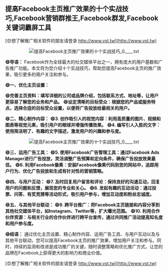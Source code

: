 ## **提高Facebook主页推广效果的十个实战技巧,Facebook营销群推王,Facebook群发,Facebook关键词霸屏工具**

[😍想了解推广相关软件的朋友请登录 http://www.vst.tw](http://www.vst.tw)

 <center><img src="https://vst.tw/MP4/tuiguang/png/5.png" alt="提高Facebook主页推广效果的十个实战技巧_0____.txt"></center>

**😄导语：**
Facebook作为全球最大的社交媒体平台之一，拥有庞大的用户基数和广告推广功能。本文将为您介绍十个实战技巧，帮助您提高Facebook主页的推广效果，吸引更多的用户关注和参与。

**😄一、优化主页设置：**

**😄完善主页资料：填写详细的公司或品牌介绍，包括联系方式、地址等，让用户更容易了解您的业务和产品。**
**😄设定清晰的目标受众：根据您的产品或服务特点，选择合适的目标受众设置，以便将广告投放给最相关的用户。**

**😄二、精心制作内容：**
**😄3. 创作吸引人的视觉内容：利用高质量的图片、视频和图表等视觉元素，吸引用户的眼球并增强传播效果。**
**😄4. 编写引人入胜的文字：使用简洁明了、有趣的文字描述，激发用户的兴趣和参与度。**

 <center><img src="https://vst.tw/MP4/tuiguang/png/1.png" alt="提高Facebook主页推广效果的十个实战技巧_0____.txt"></center>

**😄三、运用广告工具：**
**😄5. 使用Facebook广告管理工具：通过Facebook Ads Manager进行广告投放，灵活调整广告预算和定向条件，确保广告投放效果最佳。**
**😄6. 利用Facebook像素：安装Facebook像素代码到您的网站中，追踪用户行为、优化广告投放和生成有针对性的营销策略。**

**😄四、与用户互动：**
**😄7. 及时回复用户留言和评论：保持良好的沟通互动，回复用户的问题和反馈，展现您的专业和关心。**
**😄8. 发起有趣的互动活动：通过投票、问答、有奖竞猜等活动形式，吸引用户参与，增加互动度和粉丝忠诚度。**

**😄五、与其他平台联动：**
**😄9. 跨平台推广：将Facebook主页链接和内容分享到其他社交媒体平台，如Instagram、Twitter等，扩大曝光范围。**
**😄10. 利用合作伙伴资源：与相关行业的合作伙伴进行跨平台宣传，通过共同推广活动提高知名度和用户参与度。**

**😄结语：**
通过优化主页设置、精心制作内容、运用广告工具、与用户互动以及与其他平台联动，您可以提高Facebook主页的推广效果，增加用户关注和参与。同时，持续的监测和改进是成功推广的关键，随时调整策略和优化推广方式，让您的品牌在Facebook上获得更大的影响力和商业价值。

[😍想了解推广相关软件的朋友请登录 http://www.vst.tw](http://www.vst.tw)



